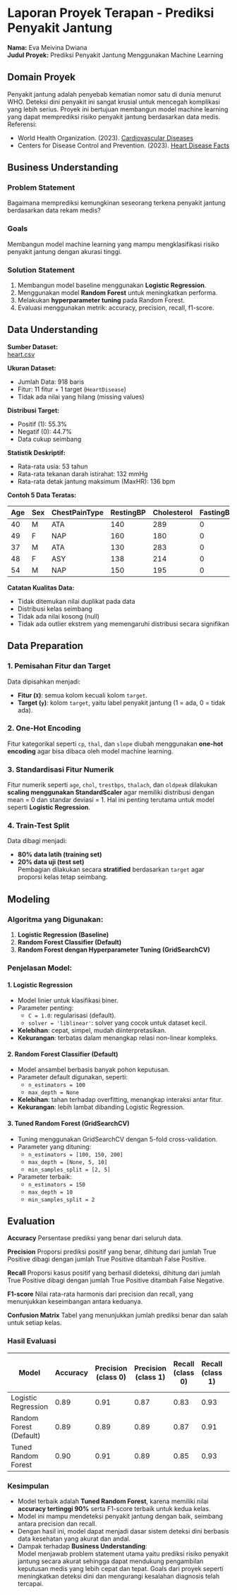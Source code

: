 # Laporan Proyek Terapan - Prediksi Penyakit Jantung

**Nama:** Eva Meivina Dwiana  
**Judul Proyek:** Prediksi Penyakit Jantung Menggunakan Machine Learning  

## Domain Proyek
Penyakit jantung adalah penyebab kematian nomor satu di dunia menurut WHO. Deteksi dini penyakit ini sangat krusial untuk mencegah komplikasi yang lebih serius. Proyek ini bertujuan membangun model machine learning yang dapat memprediksi risiko penyakit jantung berdasarkan data medis.
Referensi:
- World Health Organization. (2023). [Cardiovascular Diseases](https://www.who.int/news-room/fact-sheets/detail/cardiovascular-diseases-(cvds))
- Centers for Disease Control and Prevention. (2023). [Heart Disease Facts](https://www.cdc.gov/heartdisease/facts.htm)

## Business Understanding

### Problem Statement
Bagaimana memprediksi kemungkinan seseorang terkena penyakit jantung berdasarkan data rekam medis?

### Goals
Membangun model machine learning yang mampu mengklasifikasi risiko penyakit jantung dengan akurasi tinggi.

### Solution Statement
1. Membangun model baseline menggunakan **Logistic Regression**.
2. Menggunakan model **Random Forest** untuk meningkatkan performa.
3. Melakukan **hyperparameter tuning** pada Random Forest.
4. Evaluasi menggunakan metrik: accuracy, precision, recall, f1-score.

## Data Understanding

**Sumber Dataset:**  
[heart.csv](https://raw.githubusercontent.com/Evameivina/heart_ml/refs/heads/main/heart.csv)

**Ukuran Dataset:**
- Jumlah Data: 918 baris
- Fitur: 11 fitur + 1 target (`HeartDisease`)
- Tidak ada nilai yang hilang (missing values)

**Distribusi Target:**
- Positif (1): 55.3%
- Negatif (0): 44.7%
- Data cukup seimbang

**Statistik Deskriptif:**
- Rata-rata usia: 53 tahun
- Rata-rata tekanan darah istirahat: 132 mmHg
- Rata-rata detak jantung maksimum (MaxHR): 136 bpm

**Contoh 5 Data Teratas:**

| Age | Sex | ChestPainType | RestingBP | Cholesterol | FastingBS | RestingECG | MaxHR | ExerciseAngina | Oldpeak | ST_Slope | HeartDisease |
|-----|-----|----------------|-----------|-------------|-----------|-------------|--------|------------------|---------|-----------|----------------|
| 40  | M   | ATA            | 140       | 289         | 0         | Normal      | 172    | N                | 0.0     | Up        | 0              |
| 49  | F   | NAP            | 160       | 180         | 0         | Normal      | 156    | N                | 1.0     | Flat      | 1              |
| 37  | M   | ATA            | 130       | 283         | 0         | ST          | 98     | N                | 0.0     | Up        | 0              |
| 48  | F   | ASY            | 138       | 214         | 0         | Normal      | 108    | Y                | 1.5     | Flat      | 1              |
| 54  | M   | NAP            | 150       | 195         | 0         | Normal      | 122    | N                | 0.0     | Up        | 0              |

**Catatan Kualitas Data:**
- Tidak ditemukan nilai duplikat pada data
- Distribusi kelas seimbang
- Tidak ada nilai kosong (null)
- Tidak ada outlier ekstrem yang memengaruhi distribusi secara signifikan
  
## Data Preparation

### 1. Pemisahan Fitur dan Target
Data dipisahkan menjadi:
- **Fitur (`X`)**: semua kolom kecuali kolom `target`.
- **Target (`y`)**: kolom `target`, yaitu label penyakit jantung (1 = ada, 0 = tidak ada).

### 2. One-Hot Encoding
Fitur kategorikal seperti `cp`, `thal`, dan `slope` diubah menggunakan **one-hot encoding** agar bisa dibaca oleh model machine learning.

### 3. Standardisasi Fitur Numerik
Fitur numerik seperti `age`, `chol`, `trestbps`, `thalach`, dan `oldpeak` dilakukan **scaling menggunakan StandardScaler** agar memiliki distribusi dengan mean = 0 dan standar deviasi = 1. Hal ini penting terutama untuk model seperti **Logistic Regression**.

### 4. Train-Test Split
Data dibagi menjadi:
- **80% data latih (training set)**
- **20% data uji (test set)**  
Pembagian dilakukan secara **stratified** berdasarkan `target` agar proporsi kelas tetap seimbang.


## Modeling

### Algoritma yang Digunakan:
1. **Logistic Regression (Baseline)**
2. **Random Forest Classifier (Default)**
3. **Random Forest dengan Hyperparameter Tuning (GridSearchCV)**

### Penjelasan Model:

#### 1. Logistic Regression
- Model linier untuk klasifikasi biner.
- Parameter penting:
  - `C = 1.0`: regularisasi (default).
  - `solver = 'liblinear'`: solver yang cocok untuk dataset kecil.
- **Kelebihan**: cepat, simpel, mudah diinterpretasikan.
- **Kekurangan**: terbatas dalam menangkap relasi non-linear kompleks.

#### 2. Random Forest Classifier (Default)
- Model ansambel berbasis banyak pohon keputusan.
- Parameter default digunakan, seperti:
  - `n_estimators = 100`
  - `max_depth = None`
- **Kelebihan**: tahan terhadap overfitting, menangkap interaksi antar fitur.
- **Kekurangan**: lebih lambat dibanding Logistic Regression.

#### 3. Tuned Random Forest (GridSearchCV)
- Tuning menggunakan GridSearchCV dengan 5-fold cross-validation.
- Parameter yang dituning:
  - `n_estimators = [100, 150, 200]`
  - `max_depth = [None, 5, 10]`
  - `min_samples_split = [2, 5]`
- Parameter terbaik:
  - `n_estimators = 150`
  - `max_depth = 10`
  - `min_samples_split = 2`
  
## Evaluation

**Accuracy**
Persentase prediksi yang benar dari seluruh data.

**Precision**
Proporsi prediksi positif yang benar, dihitung dari jumlah True Positive dibagi dengan jumlah True Positive ditambah False Positive.

**Recall**
Proporsi kasus positif yang berhasil dideteksi, dihitung dari jumlah True Positive dibagi dengan jumlah True Positive ditambah False Negative.

**F1-score**
Nilai rata-rata harmonis dari precision dan recall, yang menunjukkan keseimbangan antara keduanya.

**Confusion Matrix**
Tabel yang menunjukkan jumlah prediksi benar dan salah untuk setiap kelas.

### Hasil Evaluasi

| Model                   | Accuracy | Precision (class 0) | Precision (class 1) | Recall (class 0) | Recall (class 1) | F1-score (class 0) | F1-score (class 1) |
|-------------------------|----------|---------------------|---------------------|------------------|------------------|--------------------|--------------------|
| Logistic Regression      | 0.89     | 0.91                | 0.87                | 0.83             | 0.93             | 0.87               | 0.90               |
| Random Forest (Default)  | 0.89     | 0.89                | 0.89                | 0.87             | 0.91             | 0.88               | 0.90               |
| Tuned Random Forest      | 0.90     | 0.91                | 0.89                | 0.85             | 0.93             | 0.88               | 0.91               |


### Kesimpulan

- Model terbaik adalah **Tuned Random Forest**, karena memiliki nilai **accuracy tertinggi 90%** serta F1-score terbaik untuk kedua kelas.
- Model ini mampu mendeteksi penyakit jantung dengan baik, seimbang antara precision dan recall.
- Dengan hasil ini, model dapat menjadi dasar sistem deteksi dini berbasis data kesehatan yang akurat dan andal.
- Dampak terhadap **Business Understanding**:  
  Model menjawab problem statement utama yaitu prediksi risiko penyakit jantung secara akurat sehingga dapat mendukung pengambilan keputusan medis yang lebih cepat dan tepat. Goals dari proyek seperti meningkatkan deteksi dini dan mengurangi kesalahan diagnosis telah tercapai.

